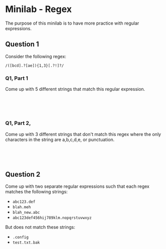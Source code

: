 # Minilab - Regex

The purpose of this minilab is to have more practice
with regular expressions.

## Question 1
Consider the following regex:
```
/([bcd].?[ae]){1,3}[.?!]?/
```

### Q1, Part 1
Come up with 5 different strings that match this regular expression.
<br><br><br><br>

# 

### Q1, Part 2,
Come up with 3 different strings that don't match this
regex where the only characters in the string are
a,b,c,d,e, or punctuation.
<br><br><br><br>

# 

## Question 2
Come up with two separate regular expressions
such that each regex matches the following strings:
* `abc123.def`
* `blah.meh`
* `blah_new.abc`
* `abc123def456hij789klm.nopqrstuvwxyz`

But does not match these strings:
* `.config`
* `test.txt.bak`
<br><br><br><br>


